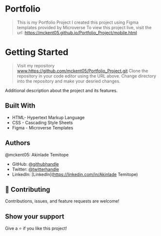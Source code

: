# Portfolio

> This is my Portfolio Project
> I created this project using Figma templates provided by Microverse
> To view this project live, visit the url :https://mckent05.github.io/Portfolio_Project/mobile.html

# Getting Started

> Visit my repository www.https://github.com/mckent05/Portfolio_Project.git
> Clone the repository in your code editor using the URL above.
> Change directory into the repository and make your desried changes.


Additional description about the project and its features.

## Built With

- HTML- Hypertext Markup Language
- CSS - Cascading Style Sheets
- Figma - Microverse Templates

## Authors

@mckent05: Akinlade Temitope

- GitHub: [@githubhandle](https://github.com/mckent05)
- Twitter: [@twitterhandle](https://twitter.com/mckent05)
- LinkedIn: [LinkedIn](https://linkedin.com/in/Akinlade Temitope)


## 🤝 Contributing

Contributions, issues, and feature requests are welcome!



## Show your support

Give a ⭐️ if you like this project!
